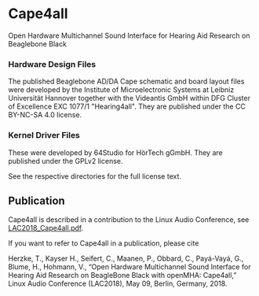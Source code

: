 # Cape4all
Open Hardware Multichannel Sound Interface for Hearing Aid Research on Beaglebone Black

### Hardware Design Files

The published Beaglebone AD/DA Cape schematic and board layout files were developed
by the Institute of Microelectronic Systems at Leibniz Universität Hannover together
with the Videantis GmbH within DFG Cluster of Excellence EXC 1077/1 "Hearing4all".
They are published under the CC BY-NC-SA 4.0 license.

### Kernel Driver Files

These were developed by 64Studio for HörTech gGmbH. They are published under the
GPLv2 license.

See the respective directories for the full license text.


## Publication

Cape4all is described in a contribution to the Linux Audio Conference, see [LAC2018_Cape4all.pdf](LAC2018_Cape4all.pdf). 

If you want to refer to Cape4all in a publication, please cite

Herzke, T., Kayser H., Seifert, C., Maanen, P., Obbard, C., Payá-Vayá, G., Blume, H., 
Hohmann, V., “Open Hardware Multichannel Sound Interface for Hearing Aid Research on 
BeagleBone Black with openMHA: Cape4all,” Linux Audio Conference (LAC2018), May 09, 
Berlin, Germany, 2018.


